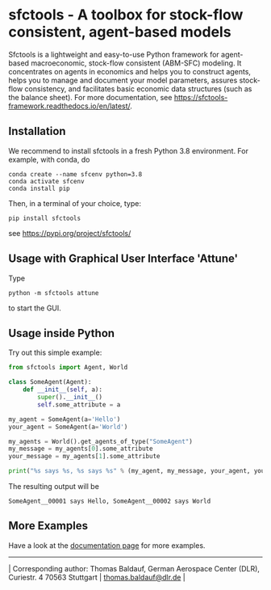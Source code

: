 # sfctools - A toolbox for stock-flow consistent, agent-based models

Sfctools is a lightweight and easy-to-use Python framework for agent-based macroeconomic, stock-flow consistent (ABM-SFC) modeling. It concentrates on agents in economics and helps you to construct agents, helps you to manage and document your model parameters, assures stock-flow consistency, and facilitates basic economic data structures (such as the balance sheet). For more documentation, see https://sfctools-framework.readthedocs.io/en/latest/.

## Installation

We recommend to install sfctools in a fresh Python 3.8 environment. For example, with conda, do

    conda create --name sfcenv python=3.8
    conda activate sfcenv
    conda install pip

Then, in a terminal of your choice, type:

    pip install sfctools

see https://pypi.org/project/sfctools/

## Usage with Graphical User Interface 'Attune'

Type

    python -m sfctools attune

to start the GUI.

## Usage inside Python

Try out this simple example:

```python
from sfctools import Agent, World 

class SomeAgent(Agent):
    def __init__(self, a):
        super().__init__()
        self.some_attribute = a

my_agent = SomeAgent(a='Hello')
your_agent = SomeAgent(a='World')

my_agents = World().get_agents_of_type("SomeAgent")
my_message = my_agents[0].some_attribute
your_message = my_agents[1].some_attribute

print("%s says %s, %s says %s" % (my_agent, my_message, your_agent, your_message))
```

The resulting output will be

```console 
SomeAgent__00001 says Hello, SomeAgent__00002 says World
```

## More Examples

Have a look at the [documentation page](https://sfctools-framework.readthedocs.io/en/latest/doc_api_examples/examples_framework.html) for more examples. 

-----------------------------------

| Corresponding author: Thomas Baldauf, German Aerospace Center (DLR), Curiestr. 4 70563 Stuttgart | thomas.baldauf@dlr.de |
